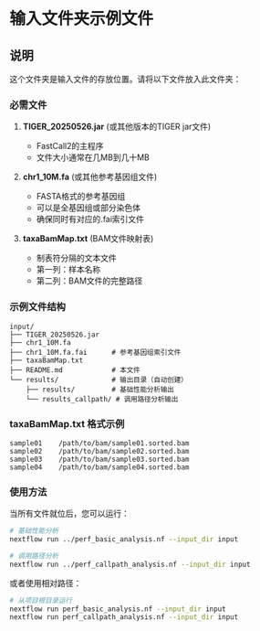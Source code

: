 # 输入文件夹示例文件

## 说明

这个文件夹是输入文件的存放位置。请将以下文件放入此文件夹：

### 必需文件

1. **TIGER_20250526.jar** (或其他版本的TIGER jar文件)
   - FastCall2的主程序
   - 文件大小通常在几MB到几十MB

2. **chr1_10M.fa** (或其他参考基因组文件)
   - FASTA格式的参考基因组
   - 可以是全基因组或部分染色体
   - 确保同时有对应的.fai索引文件

3. **taxaBamMap.txt** (BAM文件映射表)
   - 制表符分隔的文本文件
   - 第一列：样本名称
   - 第二列：BAM文件的完整路径

### 示例文件结构

```
input/
├── TIGER_20250526.jar
├── chr1_10M.fa
├── chr1_10M.fa.fai      # 参考基因组索引文件
├── taxaBamMap.txt
├── README.md            # 本文件
└── results/             # 输出目录（自动创建）
    ├── results/         # 基础性能分析输出
    └── results_callpath/ # 调用路径分析输出
```

### taxaBamMap.txt 格式示例

```
sample01	/path/to/bam/sample01.sorted.bam
sample02	/path/to/bam/sample02.sorted.bam
sample03	/path/to/bam/sample03.sorted.bam
sample04	/path/to/bam/sample04.sorted.bam
```

### 使用方法

当所有文件就位后，您可以运行：

```bash
# 基础性能分析
nextflow run ../perf_basic_analysis.nf --input_dir input

# 调用路径分析
nextflow run ../perf_callpath_analysis.nf --input_dir input
```

或者使用相对路径：

```bash
# 从项目根目录运行
nextflow run perf_basic_analysis.nf --input_dir input
nextflow run perf_callpath_analysis.nf --input_dir input
```
